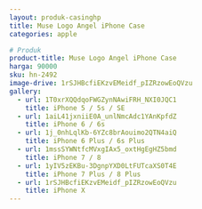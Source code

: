 ```yaml
---
layout: produk-casinghp
title: Muse Logo Angel iPhone Case
categories: apple

# Produk
product-title: Muse Logo Angel iPhone Case
harga: 90000
sku: hn-2492
image-drive: 1rSJHBcfiEKzvEMeidf_pIZRzowEoQVzu
gallery:
  - url: 1T0xrXQQdqoFWGZynNAwiFRH_NXI0JQC1
    title: iPhone 5 / 5s / SE
  - url: 1aiL41jxniiE0A_unlNmcAdc1YAnKpfdZ
    title: iPhone 6 / 6s
  - url: 1j_0nhLqlKb-6YZc8brAouimo2QTN4aiQ
    title: iPhone 6 Plus / 6s Plus
  - url: 1mssSYWNtfcMVxgIAx5_oxtHgEgHZ5bmd
    title: iPhone 7 / 8
  - url: 1yIV5zEKBu-3DgnpYXD0LtFUTcaXS0T4E
    title: iPhone 7 Plus / 8 Plus
  - url: 1rSJHBcfiEKzvEMeidf_pIZRzowEoQVzu
    title: iPhone X
---
```

